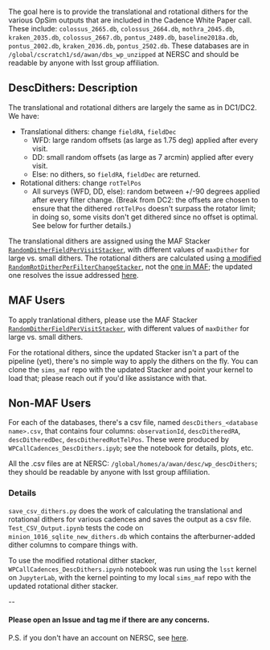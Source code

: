 The goal here is to provide the translational and rotational dithers for the various OpSim outputs that are included in the Cadence White Paper call. These include: `colossus_2665.db`, `colossus_2664.db`, `mothra_2045.db`, `kraken_2035.db`, `colossus_2667.db`, `pontus_2489.db`, `baseline2018a.db`, `pontus_2002.db`, `kraken_2036.db`, `pontus_2502.db`. These databases are in `/global/cscratch1/sd/awan/dbs_wp_unzipped` at NERSC and should be readable by anyone with lsst group affiliation.

## DescDithers: Description
The translational and rotational dithers are largely the same as in DC1/DC2. We have:
- Translational dithers: change `fieldRA`, `fieldDec`
    - WFD: large random offsets (as large as 1.75 deg) applied after every visit.
    - DD: small random offsets (as large as 7 arcmin) applied after every visit.
    - Else: no dithers, so `fieldRA`, `fieldDec` are returned.
- Rotational dithers: change `rotTelPos`
    - All surveys (WFD, DD, else): random between +/-90 degrees applied after every filter change. (Break from DC2: the offsets are chosen to ensure that the dithered `rotTelPos` doesn't surpass the rotator limit; in doing so, some visits don't get dithered since no offset is optimal. See below for further details.)

The translational dithers are assigned using the MAF Stacker [`RandomDitherFieldPerVisitStacker`](https://github.com/lsst/sims_maf/blob/97988f6bc30c216fffb41e6da0a7d201e919b9ca/python/lsst/sims/maf/stackers/ditherStackers.py#L190), with different values of `maxDither` for large vs. small dithers. The rotational dithers are calculated using [a modified `RandomRotDitherPerFilterChangeStacker`](https://github.com/humnaawan/sims_maf/tree/rot-stacker-fix), not the [one in MAF](https://github.com/lsst/sims_maf/blob/97988f6bc30c216fffb41e6da0a7d201e919b9ca/python/lsst/sims/maf/stackers/ditherStackers.py#L958); the updated one resolves the issue addressed [here](https://github.com/lsst/sims_maf/issues/151). 

## MAF Users
To apply tranlational dithers, please use the MAF Stacker [`RandomDitherFieldPerVisitStacker`](https://github.com/lsst/sims_maf/blob/97988f6bc30c216fffb41e6da0a7d201e919b9ca/python/lsst/sims/maf/stackers/ditherStackers.py#L190), with different values of `maxDither` for large vs. small dithers.

For the rotational dithers, since the updated Stacker isn't a part of the pipeline (yet), there's no simple way to apply the dithers on the fly. You can clone the `sims_maf` repo with the updated Stacker and point your kernel to load that; please reach out if you'd like assistance with that.

## Non-MAF Users
For each of the databases, there's a csv file, named `descDithers_<database name>.csv`, that contains four columns: `observationId`, `descDitheredRA`, `descDitheredDec`, `descDitheredRotTelPos`. These were produced by `WPCallCadences_DescDithers.ipyb`; see the notebook for details, plots, etc.

All the .csv files are at NERSC: `/global/homes/a/awan/desc/wp_descDithers`; they should be readable by anyone with lsst group affiliation.

### Details
`save_csv_dithers.py` does the work of calculating the translational and rotational dithers for various cadences and saves the output as a csv file. `Test_CSV_Output.ipynb` tests the code on `minion_1016_sqlite_new_dithers.db` which contains the afterburner-added dither columns to compare things with.

To use the modified rotational dither stacker, `WPCallCadences_DescDithers.ipynb` notebook was run using the `lsst` kernel on `JupyterLab`, with the kernel pointing to my local `sims_maf` repo with the updated rotational dither stacker.

--

#### Please open an Issue and tag me if there are any concerns.

P.S. if you don't have an account on NERSC, see [here](https://confluence.slac.stanford.edu/display/LSSTDESC/Getting+Started+at+NERSC).




